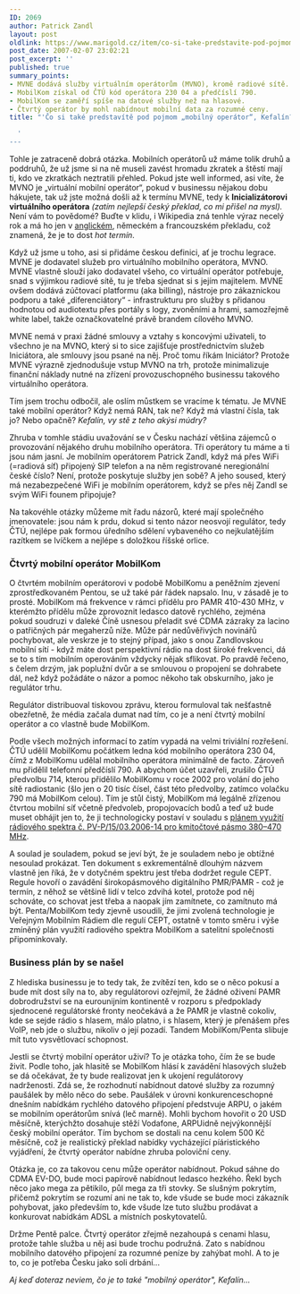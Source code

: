 ```yaml
---
ID: 2069
author: Patrick Zandl
layout: post
oldlink: https://www.marigold.cz/item/co-si-take-predstavite-pod-pojmom-%e2%80%9emobilny-operator%e2%80%9c-kefalin
post_date: 2007-02-07 23:02:21
post_excerpt: ''
published: true
summary_points:
- MVNE dodává služby virtuálním operátorům (MVNO), kromě radiové sítě.
- MobilKom získal od ČTÚ kód operátora 230 04 a předčíslí 790.
- MobilKom se zaměří spíše na datové služby než na hlasové.
- Čtvrtý operátor by mohl nabídnout mobilní data za rozumné ceny.
title: "'Čo si také predstavítě pod pojmom „mobilný operátor“, Kefalín?"

  '
---
```


<texy>Tohle je zatraceně dobrá otázka. Mobilních operátorů už máme tolik druhů a poddruhů, že už jsme si na ně museli zavést hromadu zkratek a štěstí mají ti, kdo ve zkratkách neztratili přehled. Pokud jste well informed, asi víte, že MVNO je „virtuální mobilní operátor“, pokud v businessu nějakou dobu hákujete, tak už jste možná došli až k termínu MVNE, tedy k <strong>Inicializátorovi virtuálního operátora</strong> <em>(zatím nejlepší český překlad, co mi přišel na mysl). </em>Není vám to povědomé? Buďte v klidu, i Wikipedia zná tenhle výraz necelý rok a má ho jen v <a href="http://en.wikipedia.org/wiki/MVNE">anglickém</a>, německém a francouzském překladu, což znamená, že je to dost <em>hot termín</em>. 

Když už jsme u toho, asi si přidáme českou definici, ať je trochu legrace. MVNE je dodavatel služeb pro virtuálního mobilního operátora, MVNO. MVNE vlastně slouží jako dodavatel všeho, co virtuální operátor potřebuje, snad s výjimkou radiové sítě, tu je třeba sjednat si s jejím majitelem. MVNE ovšem dodává zúčtovací platformu (aka billing), nástroje pro zákaznickou podporu a také „diferenciátory“ - infrastrukturu pro služby s přidanou hodnotou od audiotextu přes portály s logy, zvoněními a hrami, samozřejmě white label, takže označkovatelné právě brandem cílového MVNO. 

MVNE nemá v praxi žádné smlouvy a vztahy s koncovými uživateli, to všechno je na MVNO, který si to sice zajišťuje prostřednictvím služeb Iniciátora, ale smlouvy jsou psané na něj. Proč tomu říkám Iniciátor? Protože MVNE výrazně zjednodušuje vstup MVNO na trh, protože minimalizuje finanční náklady nutné na zřízení provozuschopného businessu takového virtuálního operátora. 

Tím jsem trochu odbočil, ale oslím můstkem se vracíme k tématu. Je MVNE také mobilní operátor? Když nemá RAN, tak ne? Když má vlastní čísla, tak jo? Nebo opačně? <em>Kefalín, vy stě z teho akýsi múdry?</em>

Zhruba v tomhle stádiu uvažování se v Česku nachází většina zájemců o provozování nějakého druhu mobilního operátora. Tři operátory tu máme a ti jsou nám jasní. Je mobilním operátorem Patrick Zandl, když má přes WiFi (=radiová síť) připojený SIP telefon a na něm registrované neregionální české číslo? Není, protože poskytuje služby jen sobě? A jeho soused, který má nezabezpečené WiFi je mobilním operátorem, když se přes něj Zandl se svým WiFi founem připojuje?

<!--more-->

Na takovéhle otázky můžeme mít řadu názorů, které mají společného jmenovatele: jsou nám k prdu, dokud si tento názor neosvojí regulátor, tedy ČTÚ, nejlépe pak formou úředního sdělení vybaveného co nejkulatějším razítkem se lvíčkem a nejlépe s doložkou říšské orlice. 

<h3>Čtvrtý mobilní operátor MobilKom</h3>

O čtvrtém mobilním operátorovi v podobě MobilKomu a peněžním zjevení zprostředkovaném Pentou, se už také pár řádek napsalo. Inu, v zásadě je to prosté. MobilKom má frekvence v rámci přídělu pro PAMR 410-430 MHz, v kterémžto přídělu může zprovoznit ledasco datově rychlého, zejména pokud soudruzi v daleké Číně usnesou přeladit své CDMA zázraky za lacino o patřičných pár megaherzů níže. Může pár nedůvěřivých novinářů pochybovat, ale veskrze je to stejný případ, jako s onou Zandlovskou mobilní sítí - když máte dost perspektivní rádio na dost široké frekvenci, dá se to s tím mobilním operováním vždycky nějak sflikovat. Po pravdě řečeno, s čelem drzým, jak poplužní dvůr a se smlouvou o propojení se dohrabete dál, než když požádáte o názor a pomoc někoho tak obskurního, jako je regulátor trhu. 

Regulátor distribuoval tiskovou zprávu, kterou formuloval tak nešťastně obezřetně, že média začala dumat nad tím, co je a není čtvrtý mobilní operátor a co vlastně bude MobilKom.  

Podle všech možných informací to zatím vypadá na velmi triviální rozřešení. ČTÚ udělil MobilKomu počátkem ledna kód mobilního operátora 230 04, čímž z MobilKomu udělal mobilního operátora minimálně de facto. Zároveň mu přidělil telefonní předčíslí 790. A abychom účet uzavřeli, zrušilo ČTÚ předvolbu 714, kterou přidělilo MobilKomu v roce 2002 pro volání do jeho sítě radiostanic (šlo jen o 20 tisíc čísel, část této předvolby, zatímco volačku 790 má MobilKom celou). Tím je stůl čistý, MobilKom má legálně zřízenou čtvrtou mobilní síť včetně předvoleb, propojovacích bodů a teď už bude muset obhájit jen to, že ji technologicky postaví v souladu s <a href="http://www.ctu.cz/1/download/Plan%20vyuziti%20radioveho%20spektra/PV-P-15-03.2006-14.pdf">plánem využití rádiového spektra č. PV-P/15/03.2006-14 pro kmitočtové pásmo 380–470 MHz</a>.

A soulad je souladem, pokud se jeví být, že je souladem nebo je obtížné nesoulad prokázat. Ten dokument s exkrementálně dlouhým názvem vlastně jen říká, že v dotyčném spektru jest třeba dodržet regule CEPT. Regule hovoří o zavádění širokopásmového digitálního PMR/PAMR - což je termín, z něhož se většině lidí v telco zdvihá kotel, protože pod něj schováte, co schovat jest třeba a naopak jím zamítnete, co zamítnuto má být. Penta/MobilKom tedy zjevně usoudili, že jimi zvolená technologie je Veřejným Mobilním Rádiem dle regulí CEPT, ostatně v tomto směru i výše zmíněný plán využití radiového spektra MobilKom a satelitní společnosti připomínkovaly.

<h3>Business plán by se našel</h3>

Z hlediska businessu je to tedy tak, že zvítězí ten, kdo se o něco pokusí a bude mít dost síly na to, aby regulátorovi ozřejmil, že žádné oživení PAMR dobrodružství se na eurounijním kontinentě v rozporu s předpoklady sjednocené regulátorské fronty neočekává a že PAMR je vlastně cokoliv, kde se sejde rádio s hlasem, málo platno, i s hlasem, který je přenášem přes VoIP, neb jde o službu, nikoliv o její pozadí. Tandem MobilKom/Penta slibuje mít tuto vysvětlovací schopnost. 

Jestli se čtvrtý mobilní operátor uživí? To je otázka toho, čím že se bude živit. Podle toho, jak hlasitě se MobilKom hlásí k zavádění hlasových služeb se dá očekávat, že ty bude realizovat jen k ukojení regulátorovy nadrženosti. Zdá se, že rozhodnutí nabídnout datové služby za rozumný paušálek by mělo něco do sebe. Paušálek v úrovni konkurenceschopné dnešním nabídkám rychlého datového připojení předstvuje ARPU, o jakém se mobilním operátorům snívá (leč marně). Mohli bychom hovořit o 20 USD měsíčně, kterýchžto dosahuje stěží Vodafone, ARPUidně nejvýkonnější český mobilní operátor. Tím bychom se dostali na cenu kolem 500 Kč měsíčně, což je realistický překlad nabídky vycházející píáristického vyjádření, že čtvrtý operátor nabídne zhruba poloviční ceny.

Otázka je, co za takovou cenu může operátor nabídnout. Pokud sáhne do CDMA EV-DO, bude moci papírově nabídnout ledasco hezkého. Řekl bych něco jako mega za pětikilo, půl mega za tři stovky. Se slušným pokrytím, přičemž pokrytím se rozumí ani ne tak to, kde všude se bude moci zákazník pohybovat, jako především to, kde všude lze tuto službu prodávat a konkurovat nabídkám ADSL a místních poskytovatelů. 

Držme Pentě palce. Čtvrtý operátor zřejmě nezahoupá s cenami hlasu, protože tahle služba u něj asi bude trochu podružná. Zato s nabídnou mobilního datového připojení za rozumné peníze by zahýbat mohl. A to je to, co je potřeba Česku jako soli drbání...

<em>Aj keď doteraz neviem, čo je to také "mobilný operátor", Kefalín...</em>